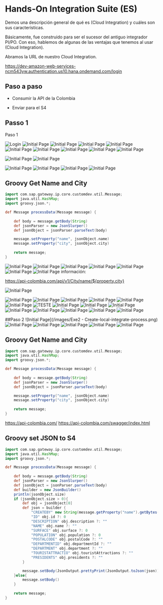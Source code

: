 
# Hands-On Integration Suite (ES) 

Demos una descripción general de qué es (Cloud Integration) y cuáles son sus características.

Básicamente, fue construido para ser el sucesor del antiguo integrador PI/PO. Con eso, hablemos de algunas de las ventajas que tenemos al usar (Cloud Integration).

Abramos la URL de nuestro Cloud Integration.

https://dev-amazon-web-services-ncm543yw.authentication.us10.hana.ondemand.com/login



## Paso a paso

- Consumir la API de la Colombia

- Enviar para el S4

## Passo 1
Paso 1

![Login](/images/Login.jpg)
![Initial Page](/images/Initial-Page.jpg)
![Initial Page](/images/Initial-Page-Integration.jpg)
![Initial Page](/images/Create-Packge.jpg)
![Initial Page](/images/Create-Packge-Info.jpg)
![Initial Page](/images/Create-Packge-Artifacts.jpg)
![Initial Page](/images/Create-Integration-Flow.jpg)
![Initial Page](/images/Create-Integration-Flow-Info.jpg)
![Initial Page](/images/Integration-Flow-Open.jpg)
![Initial Page](/images/Integration-Flow-Edit.jpg)



![Initial Page](/images/Exe1-Set-URL-to-Start-Integration.jpg)
![Initial Page](/images/Exe1-Set-URL-to-Start-Integration-Info.jpg)

![Initial Page](/images/Exe1-Add-first-flow-step.jpg)
![Initial Page](/images/Exe1-crete-groovy-get-city.jpg)
![Initial Page](/images/Exe1-crete-groovy-script.jpg)
![Initial Page](/images/Exe1-crete-groovy-script-save.jpg)
## Groovy Get Name and City

```groovy
import com.sap.gateway.ip.core.customdev.util.Message;
import java.util.HashMap;
import groovy.json.*;

def Message processData(Message message) {
    
    def body = message.getBody(String)
    def jsonParser = new JsonSlurper()
    def jsonObject = jsonParser.parseText(body)

    message.setProperty("name", jsonObject.name)
    message.setProperty("city", jsonObject.city)
    
    return message;
}
```
![Initial Page](/images/Exe1-change-name-groovy-script.jpg)
![Initial Page](/images/Exe1-add-request-reply.jpg)
![Initial Page](/images/Exe1-change-name-request-reply-city1.jpg)
![Initial Page](/images/Exe1-change-name-request-reply-city2.jpg)
![Initial Page](/images/Exe1-request-reply-city-connector.jpg)
![Initial Page](/images/Exe1-request-reply-city-http.jpg)
![Initial Page](/images/Exe1-request-reply-city-http-info-connection.jpg)
información:

https://api-colombia.com/api/v1/City/name/${property.city}

![Initial Page](/images/Exe1-request-reply-city-save.jpg)

![Initial Page](/images/Exe1-request-reply-city-deploy.jpg)
![Initial Page](/images/Exe1-request-reply-city-deploy-1.jpg)
![Initial Page](/images/Exe1-request-reply-city-deploy-2.jpg)
![Initial Page](/images/Exe1-view-integration.jpg)
![Initial Page](/images/Exe1-view-integration-all-integrations.jpg)
![Initial Page](/images/Exe1-view-integration-get-url.jpg)
![TESTE](/images/Exe1-request-reply-city-save.jpg)
![Initial Page](/images/Exe1-Test-create-collection-name.png)
![Initial Page](/images/Exe1-Test-create-request.png)
![Initial Page](/images/Exe1-Test-create-request-name.png)
![Initial Page](/images/Exe1-Test-create-request-url-method.png)
![Initial Page](/images/Exe1-Test-create-request-set-body.png)
![Initial Page](/images/Exe1-Test-create-request-set-body-json.png)
![Initial Page](/images/Exe1-Test-create-request-set-auth.png)
![Initial Page](/images/Exe1-Test-request-send.png)

##Paso 2
![Initial Page](/images/Exe2 - Create-local-integrate-process.png)
![Initial Page](/images/XXXXXXx.png)
![Initial Page](/images/XXXXXXx.png)
![Initial Page](/images/XXXXXXx.png)
![Initial Page](/images/XXXXXXx.png)
![Initial Page](/images/XXXXXXx.png)




## Groovy Get Name and City

```groovy
import com.sap.gateway.ip.core.customdev.util.Message;
import java.util.HashMap;
import groovy.json.*;

def Message processData(Message message) {
    
    def body = message.getBody(String)
    def jsonParser = new JsonSlurper()
    def jsonObject = jsonParser.parseText(body)

    message.setProperty("name", jsonObject.name)
    message.setProperty("city", jsonObject.city)
    
    return message;
}
```

https://api-colombia.com/
https://api-colombia.com/swagger/index.html

## Groovy set JSON to S4

```groovy
import com.sap.gateway.ip.core.customdev.util.Message;
import java.util.HashMap;
import groovy.json.*;

def Message processData(Message message) {
    
    def body = message.getBody(String)
    def jsonParser = new JsonSlurper()
    def jsonObject = jsonParser.parseText(body)
    def builder = new JsonBuilder()
    println(jsonObject.size)
    if (jsonObject.size > 0){
        def obj = jsonObject[0]
        def json = builder {
            "CREATEBY" new String(message.getProperty("name").getBytes("UTF8"))
            "ID" obj.id ?: 0
            "DESCRIPTION" obj.description ?: ""
            "NAME" obj.name ?: ""
            "SURFACE" obj.surface ?: 0
            "POPULATION" obj.population ?: 0
            "POSTALCODE" obj.postalCode ?: ""
            "DEPARTMENTID" obj.departmentId ?: ""
            "DEPARTMENT" obj.department ?: ""
            "TOURISTATTRACTIO" obj.touristAttractions ?: ""
            "PRESIDENTS" obj.presidents ?: ""
        }

        message.setBody(JsonOutput.prettyPrint(JsonOutput.toJson(json)))
    }else{
        message.setBody()
    }
  
    return message;
}
```

